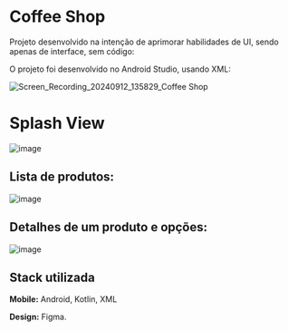 
# Coffee Shop

Projeto desenvolvido na intenção de aprimorar habilidades de UI, sendo apenas de interface, sem código:

O projeto foi desenvolvido no Android Studio, usando XML:



![Screen_Recording_20240912_135829_Coffee Shop](https://github.com/user-attachments/assets/5677d962-90f9-46d9-8954-2602d301e829)


# Splash View
![image](https://github.com/user-attachments/assets/8778c8bd-9151-4cd9-8c94-47884cb471ab)

## Lista de produtos:
![image](https://github.com/user-attachments/assets/3fc846e3-ca3b-4fb8-9a03-21e2fa915982)

## Detalhes de um produto e opções:

![image](https://github.com/user-attachments/assets/64ac8eda-cc2e-4a94-9bfb-347554af1b85)

## Stack utilizada

**Mobile:** Android, Kotlin, XML

**Design:** Figma.

